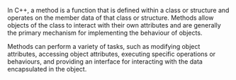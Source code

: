 In C++, a method is a function that is defined within a class or structure and operates on the member data of that class or structure. Methods allow objects of the class to interact with their own attributes and are generally the primary mechanism for implementing the behaviour of objects.

Methods can perform a variety of tasks, such as modifying object attributes, accessing object attributes, executing specific operations or behaviours, and providing an interface for interacting with the data encapsulated in the object.
